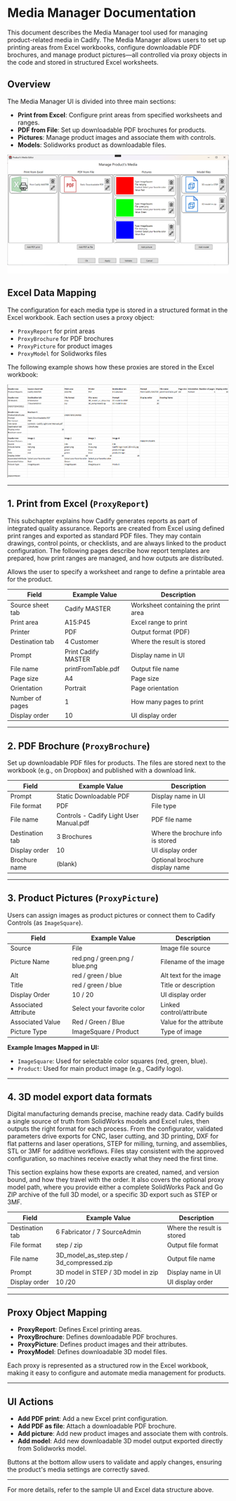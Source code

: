 # Media Manager Documentation

This document describes the Media Manager tool used for managing product-related media in Cadify. The Media Manager allows users to set up printing areas from Excel workbooks, configure downloadable PDF brochures, and manage product pictures—all controlled via proxy objects in the code and stored in structured Excel worksheets.

## Overview

The Media Manager UI is divided into three main sections:

- **Print from Excel**: Configure print areas from specified worksheets and ranges.
- **PDF from File**: Set up downloadable PDF brochures for products.
- **Pictures**: Manage product images and associate them with controls.
- **Models**: Solidworks product as downloadable files.

<img src="https://raw.githubusercontent.com/Cadify/Cadify-User-Manual/main/docs/cadify/mediaManager/images/mediaManager.png" alt="MediaManager">

## Excel Data Mapping

The configuration for each media type is stored in a structured format in the Excel workbook. Each section uses a proxy object:
- `ProxyReport` for print areas
- `ProxyBrochure` for PDF brochures
- `ProxyPicture` for product images
- `ProxyModel` for Solidworks files

The following example shows how these proxies are stored in the Excel workbook:

<img src="https://raw.githubusercontent.com/Cadify/Cadify-User-Manual/main/docs/cadify/mediaManager/images/proxyInExcel.png" alt="ProxyInExcel">

---

## 1. Print from Excel (`ProxyReport`)

This subchapter explains how Cadify generates reports as part of integrated quality assurance. Reports are created from Excel using defined print ranges and exported as standard PDF files. They may contain drawings, control points, or checklists, and are always linked to the product configuration. The following pages describe how report templates are prepared, how print ranges are managed, and how outputs are distributed.

Allows the user to specify a worksheet and range to define a printable area for the product.

| Field                | Example Value      | Description                                  |
|----------------------|-------------------|----------------------------------------------|
| Source sheet tab     | Cadify MASTER     | Worksheet containing the print area          |
| Print area           | A15:P45           | Excel range to print                         |
| Printer              | PDF               | Output format (PDF)                          |
| Destination tab      | 4 Customer        | Where the result is stored                   |
| Prompt               | Print Cadify MASTER| Display name in UI                           |
| File name            | printFromTable.pdf| Output file name                             |
| Page size            | A4                | Page size                                    |
| Orientation          | Portrait          | Page orientation                             |
| Number of pages      | 1                 | How many pages to print                      |
| Display order        | 10                | UI display order                             |

---

## 2. PDF Brochure (`ProxyBrochure`)

Set up downloadable PDF files for products. The files are stored next to the workbook (e.g., on Dropbox) and published with a download link.

| Field             | Example Value                              | Description                                             |
|-------------------|--------------------------------------------|---------------------------------------------------------|
| Prompt            | Static Downloadable PDF                    | Display name in UI                                      |
| File format       | PDF                                        | File type                                               |
| File name         | Controls - Cadify Light User Manual.pdf    | PDF file name                                           |
| Destination tab   | 3 Brochures                                | Where the brochure info is stored                       |
| Display order     | 10                                         | UI display order                                        |
| Brochure name     | (blank)                                    | Optional brochure display name                          |

---

## 3. Product Pictures (`ProxyPicture`)

Users can assign images as product pictures or connect them to Cadify Controls (as `ImageSquare`).

| Field                  | Example Value                  | Description                                       |
|------------------------|-------------------------------|---------------------------------------------------|
| Source                 | File                          | Image file source                                 |
| Picture Name           | red.png / green.png / blue.png| Filename of the image                             |
| Alt                    | red / green / blue            | Alt text for the image                            |
| Title                  | red / green / blue            | Title or description                              |
| Display Order          | 10 / 20                       | UI display order                                  |
| Associated Attribute   | Select your favorite color    | Linked control/attribute                          |
| Associated Value       | Red / Green / Blue            | Value for the attribute                           |
| Picture Type           | ImageSquare / Product         | Type of image                                     |

**Example Images Mapped in UI:**
- `ImageSquare`: Used for selectable color squares (red, green, blue).
- `Product`: Used for main product image (e.g., Cadify logo).

---

## 4. 3D model export data formats

Digital manufacturing demands precise, machine ready data. Cadify builds a single source of truth from SolidWorks models and Excel rules, then outputs the right format for each process. From the configurator, validated parameters drive exports for CNC, laser cutting, and 3D printing, DXF for flat patterns and laser operations, STEP for milling, turning, and assemblies, STL or 3MF for additive workflows. Files stay consistent with the approved configuration, so machines receive exactly what they need the first time.

This section explains how these exports are created, named, and version bound, and how they travel with the order. It also covers the optional proxy model path, where you provide either a complete SolidWorks Pack and Go ZIP archive of the full 3D model, or a specific 3D export such as STEP or 3MF.

| Field                | Example Value      | Description                                  |
|----------------------|-------------------|----------------------------------------------|
| Destination tab      | 6 Fabricator / 7 SourceAdmin      | Where the result is stored   |
| File format          | step / zip        | Output file format                           |
| File name            | 3D_model_as_step.step / 3d_compressed.zip | Output file name     |
| Prompt               | 3D model in STEP / 3D model in zip | Display name in UI          |
| Display order        | 10 /20              | UI display order                           |

---

## Proxy Object Mapping

- **ProxyReport**: Defines Excel printing areas.
- **ProxyBrochure**: Defines downloadable PDF brochures.
- **ProxyPicture**: Defines product images and their attributes.
- **ProxyModel**: Defines downloadable 3D model files.

Each proxy is represented as a structured row in the Excel workbook, making it easy to configure and automate media management for products.

---

## UI Actions

- **Add PDF print**: Add a new Excel print configuration.
- **Add PDF as file**: Attach a downloadable PDF brochure.
- **Add picture**: Add new product images and associate them with controls.
- **Add model**: Add new downloadable 3D model output exported directly from Solidworks model.

Buttons at the bottom allow users to validate and apply changes, ensuring the product's media settings are correctly saved.

---

For more details, refer to the sample UI and Excel data structure above.

